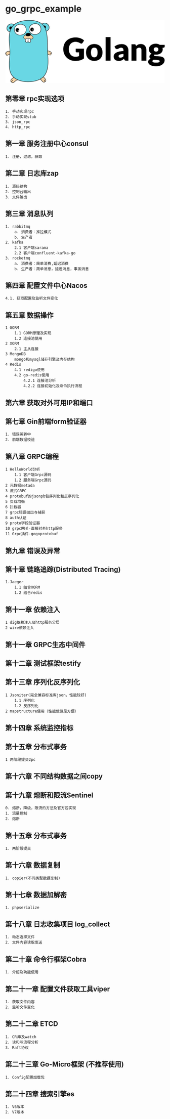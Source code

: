 # go_grpc_example
![grpc](./img/golang.jpeg)
## 第零章 rpc实现选项
    1. 手动实现rpc
    2. 手动实现stub
    3. json_rpc
    4. http_rpc
## 第一章 服务注册中心consul
    1. 注册，过滤，获取
## 第二章 日志库zap
    1. 源码结构
    2. 控制台输出
    3. 文件输出
## 第三章 消息队列
    1. rabbitmq
        a. 消费者：推拉模式
        b. 生产者
    2. kafka
        2.1 客户端sarama
        2.2 客户端confluent-kafka-go
    3. rocketmq
        a. 消费者：简单消费,延迟消费
        b. 生产者：简单消息，延迟消息，事务消息
## 第四章 配置文件中心Nacos
    4.1. 获取配置及监听文件变化
## 第五章 数据操作
    1 GORM
        1.1 GORM原理及实现 
        1.2 连接池使用
    2 XORM
        2.1 主从连接
    3 MongoDB
        mongo和mysql储存引擎及内存结构
    4 Redis
        4.1 redigo使用
        4.2 go-redis使用
            4.2.1 连接池分析
            4.2.2 连接初始化及命令执行流程
## 第六章 获取对外可用IP和端口
## 第七章 Gin前端form验证器
    1. 错误英转中
    2. 前端数据校验
## 第八章 GRPC编程 
    1 HelloWorld分析
        1.1 客户端Grpc源码
        1.2 服务端Grpc源码
    2 元数据metada
    3 流式GRPC
    4 protobuf的jsonpb包序列化和反序列化
    5 负载均衡 
    6 拦截器 
    7 grpc错误抛出与捕获 
    8 auth认证 
    9 proto字段验证器 
    10 grpc网关-直接对外http服务 
    11 Grpc插件-gogoprotobuf
## 第九章 错误及异常
## 第十章 链路追踪(Distributed Tracing)
    1.Jaeger
        1.1 结合XORM
        1.2 结合redis
## 第十一章 依赖注入
    1 dig依赖注入及http服务分层
    2 wire依赖注入
## 第十一章 GRPC生态中间件
## 第十二章 测试框架testify
## 第十三章 序列化反序列化
    1 Jsoniter(完全兼容标准库json，性能较好)
        1.1 序列化
        1.2 反序列化
    2 mapstructure使用（性能低但是方便）
## 第十四章 系统监控指标
## 第十五章 分布式事务
    1 两阶段提交2pc
## 第十六章 不同结构数据之间copy
## 第十九章 熔断和限流Sentinel
    0. 熔断，降级，限流的方法及官方包实现
    1. 流量控制
    2. 熔断
## 第十五章 分布式事务
    1. 两阶段提交
## 第十六章 数据复制
    1. copier(不同类型数据复制)
## 第十七章 数据加解密
    1. phpserialize
## 第十八章 日志收集项目 log_collect
    1. 动态选择文件
    2. 文件内容读取发送

## 第二十章 命令行框架Cobra
    1. 介绍及功能使用
## 第二十一章 配置文件获取工具viper
    1. 获取文件内容
    2. 监听文件变化
## 第二十二章 ETCD
    1. CRUD及watch
    2. 读和写流程分析
    3. Raft协议
## 第二十三章 Go-Micro框架 (不推荐使用)
    1. Config配置加载包
## 第二十四章 搜索引擎es
    1. V6版本 
    2. V7版本 




